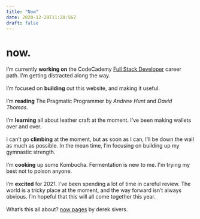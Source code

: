 ```yaml
---
title: "Now"
date: 2020-12-29T11:28:56Z
draft: false
---
```

# now.

I’m currently **working on** the CodeCademy [Full Stack Developer](https://www.codecademy.com/learn/paths/full-stack-engineer-career-path) career path. I'm getting distracted along the way.  
\
I’m focused on **building** out this website, and making it useful.  
\
I’m **reading** The Pragmatic Programmer by _Andrew Hunt_ and _David Thomas_.  
\
I’m **learning** all about leather craft at the moment. I’ve been making wallets over and over.  
\
I can’t go **climbing** at the moment, but as soon as I can, I’ll be down the wall as much as possible. In the mean time, I’m focusing on building up my gymnastic strength.  
\
I’m **cooking** up some Kombucha. Fermentation is new to me. I'm trying my best not to poison anyone.  
\
I’m **excited** for 2021. I’ve been spending a lot of time in careful review. The world is a tricky place at the moment, and the way forward isn’t always obvious. I’m hopeful that this will all come together this year.  
\
What’s this all about? [now pages](https://nownownow.com/about) by derek sivers.